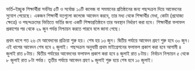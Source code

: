 ভর্তি–ইচ্ছুক শিক্ষার্থীরা সর্বনিম্ন ৫টি ও সর্বোচ্চ ১০টি কলেজ বা সমমানের প্রতিষ্ঠানের জন্য পছন্দক্রম দিয়ে আবেদনের সুযোগ পেয়েছে। একজন শিক্ষার্থী যতগুলো কলেজে আবেদন করবে, তার মধ্য থেকে শিক্ষার্থীর মেধা, কোটা (প্রযোজ্য ক্ষেত্রে) ও পছন্দক্রমের ভিত্তিতে ভর্তির জন্য একটি শিক্ষাপ্রতিষ্ঠানে তার অবস্থান নির্ধারণ করা হবে। শিক্ষার্থীরা ফলাফল প্রকাশের পর থেকে ২৯ জুন পর্যন্ত নিশ্চায়ন করতে পারবে বলে জানা গেছে।

প্রথম ধাপে গত ২৬ মে আবেদনের প্রক্রিয়া শুরু হয়। শেষ হয় ১৩ জুন। দ্বিতীয় পর্যায়ে আবেদন গ্রহণ শুরু হবে ৩০ জুন। এই ধাপের আবেদন শেষ হবে ২ জুলাই। পছন্দক্রম অনুযায়ী প্রথম মাইগ্রেশনের ফলাফল প্রকাশ করা হবে আগামী ৪ জুলাই রাত ৮টায়। দ্বিতীয় পর্যায়ের আবেদনের ফলাফল প্রকাশ করা হবে ৪ জুলাই রাত ৮টায়। নির্বাচন নিশ্চায়ন ৫ থেকে ৮ জুলাই রাত ৮টা পর্যন্ত। তৃতীয় পর্যায়ে আবেদন গ্রহণ ৯ জুলাই শুরু হয়ে শেষ হবে ১০ জুলাই।
